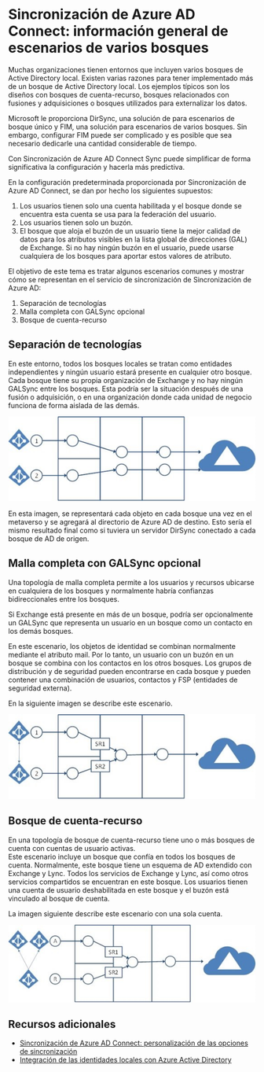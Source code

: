<properties
	pageTitle="Sincronización de Azure AD Connect: información general de escenarios de varios bosques"
    description="El objetivo de este tema es tratar algunos escenarios comunes y mostrar cómo se representan en el servicio de sincronización de Sincronización de Azure AD."
	services="active-directory"
	documentationCenter=""
	authors="markusvi"
	manager="swadhwa"
	editor=""/>

<tags
	ms.service="active-directory"
	ms.workload="identity"
	ms.tgt_pltfrm="na"
	ms.devlang="na"
	ms.topic="article"
	ms.date="07/27/2015"
	ms.author="markusvi"/>


# Sincronización de Azure AD Connect: información general de escenarios de varios bosques

Muchas organizaciones tienen entornos que incluyen varios bosques de Active Directory local. Existen varias razones para tener implementado más de un bosque de Active Directory local. Los ejemplos típicos son los diseños con bosques de cuenta-recurso, bosques relacionados con fusiones y adquisiciones o bosques utilizados para externalizar los datos.

Microsoft le proporciona DirSync, una solución de para escenarios de bosque único y FIM, una solución para escenarios de varios bosques. Sin embargo, configurar FIM puede ser complicado y es posible que sea necesario dedicarle una cantidad considerable de tiempo.

Con Sincronización de Azure AD Connect Sync puede simplificar de forma significativa la configuración y hacerla más predictiva.

En la configuración predeterminada proporcionada por Sincronización de Azure AD Connect, se dan por hecho los siguientes supuestos:

1. Los usuarios tienen solo una cuenta habilitada y el bosque donde se encuentra esta cuenta se usa para la federación del usuario.
2. Los usuarios tienen solo un buzón.
3. El bosque que aloja el buzón de un usuario tiene la mejor calidad de datos para los atributos visibles en la lista global de direcciones (GAL) de Exchange. Si no hay ningún buzón en el usuario, puede usarse cualquiera de los bosques para aportar estos valores de atributo.


El objetivo de este tema es tratar algunos escenarios comunes y mostrar cómo se representan en el servicio de sincronización de Sincronización de Azure AD:

1. Separación de tecnologías 
2. Malla completa con GALSync opcional 
3. Bosque de cuenta-recurso 


## Separación de tecnologías

En este entorno, todos los bosques locales se tratan como entidades independientes y ningún usuario estará presente en cualquier otro bosque.<br> Cada bosque tiene su propia organización de Exchange y no hay ningún GALSync entre los bosques. Esta podría ser la situación después de una fusión o adquisición, o en una organización donde cada unidad de negocio funciona de forma aislada de las demás.

![Separación de tecnologías][1]

En esta imagen, se representará cada objeto en cada bosque una vez en el metaverso y se agregará al directorio de Azure AD de destino. Esto sería el mismo resultado final como si tuviera un servidor DirSync conectado a cada bosque de AD de origen.
 




## Malla completa con GALSync opcional

Una topología de malla completa permite a los usuarios y recursos ubicarse en cualquiera de los bosques y normalmente habría confianzas bidireccionales entre los bosques.

Si Exchange está presente en más de un bosque, podría ser opcionalmente un GALSync que representa un usuario en un bosque como un contacto en los demás bosques.

En este escenario, los objetos de identidad se combinan normalmente mediante el atributo mail. Por lo tanto, un usuario con un buzón en un bosque se combina con los contactos en los otros bosques. Los grupos de distribución y de seguridad pueden encontrarse en cada bosque y pueden contener una combinación de usuarios, contactos y FSP (entidades de seguridad externa).

En la siguiente imagen se describe este escenario.

![Malla completa con GALSync opcional][2]


## Bosque de cuenta-recurso
En una topología de bosque de cuenta-recurso tiene uno o más bosques de cuenta con cuentas de usuario activas.<br> Este escenario incluye un bosque que confía en todos los bosques de cuenta. Normalmente, este bosque tiene un esquema de AD extendido con Exchange y Lync. Todos los servicios de Exchange y Lync, así como otros servicios compartidos se encuentran en este bosque. Los usuarios tienen una cuenta de usuario deshabilitada en este bosque y el buzón está vinculado al bosque de cuenta.

La imagen siguiente describe este escenario con una sola cuenta.

![Bosque de cuenta-recurso][3]


## Recursos adicionales

* [Sincronización de Azure AD Connect: personalización de las opciones de sincronización](active-directory-aadconnectsync-whatis.md)
* [Integración de las identidades locales con Azure Active Directory](active-directory-aadconnect.md)

 
<!--Image references-->
[1]: ./media/active-directory-aadsync-scenario-overview/ic750599.png
[2]: ./media/active-directory-aadsync-scenario-overview/ic750600.png
[3]: ./media/active-directory-aadsync-scenario-overview/ic750601.png

<!---HONumber=August15_HO6-->